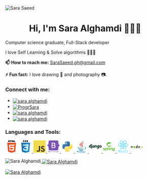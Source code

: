 <img src="https://komarev.com/ghpvc/?username=SaraSaeed1&label=Profile%20views&color=0e75b6&style=flat" alt="Sara Saeed"/>
  <h1 align="center" > Hi, I'm Sara Alghamdi 👩🏻‍💻</h1>
</div>

Computer science graduate, Full-Stack developer 

I love Self Learning & Solve algorithms 👩🏻‍💻

<!--I am currently studying software (Web) development in Coding dojo 🖥, I interested in Front-End, AI and Design.-->

**📫 How to reach me:** SaraSaeed.gh@gmail.com

**⚡ Fun fact:** I love drawing 🎨 and photography 📷.



### Connect with me:
- <a href="https://linkedin.com/in/sarasaeed-alghamdi" target="blank"><img align="center" src="https://raw.githubusercontent.com/rahuldkjain/github-profile-readme-generator/master/src/images/icons/Social/linked-in-alt.svg" alt="sara alghamdi" height="30" width="40" /></a>
- <a href="https://twitter.com/ProgrSara" target="blank"><img align="center" src="https://raw.githubusercontent.com/rahuldkjain/github-profile-readme-generator/master/src/images/icons/Social/twitter.svg" alt="ProgrSara" height="30" width="40" /></a>
-  <a href="https://codepen.io/Sara-gh" target="blank"><img align="center" src="https://raw.githubusercontent.com/rahuldkjain/github-profile-readme-generator/master/src/images/icons/Social/codepen.svg" alt="sara alghamdi" height="30" width="40" /></a>
-  <a href="https://discord.com/invite/#9465" target="blank"><img align="center" src="https://raw.githubusercontent.com/rahuldkjain/github-profile-readme-generator/master/src/images/icons/Social/discord.svg" alt="sara alghamdi" height="30" width="40" /></a>

### Languages and Tools:
  <img src="https://raw.githubusercontent.com/devicons/devicon/master/icons/html5/html5-original-wordmark.svg" alt="html5" width="40" height="40"/> </a> <a href="https://www.w3schools.com/html/" target="_blank" rel="noreferrer">
  <img src="https://raw.githubusercontent.com/devicons/devicon/master/icons/css3/css3-original-wordmark.svg" alt="css3" width="40" height="40"/> </a> <a href="https://www.w3schools.com/css/" target="_blank" rel="noreferrer">
  <img src="https://raw.githubusercontent.com/devicons/devicon/master/icons/javascript/javascript-original.svg" alt="javascript" width="40" height="40"/> </a> <a href="https://www.javascript.com" target="_blank" rel="noreferrer">
  <img src="https://raw.githubusercontent.com/devicons/devicon/master/icons/bootstrap/bootstrap-plain-wordmark.svg" alt="bootstrap" width="40" height="40"/> </a> <a href="https://getbootstrap.com" target="_blank" rel="noreferrer">
    <img src="https://raw.githubusercontent.com/devicons/devicon/master/icons/python/python-original.svg" alt="python" width="40" height="40"/> </a> <a href="https://www.python.org" target="_blank" rel="noreferrer"> 
  <img src="https://raw.githubusercontent.com/devicons/devicon/master/icons/java/java-original.svg" alt="java" width="40" height="40"/> </a> <a href="https://www.java.com/en/" target="_blank" rel="noreferrer">
 <img src="https://github.com/devicons/devicon/blob/master/icons/django/django-plain-wordmark.svg" alt="Dijango" width="40" height="40"/> </a> <a href="https://www.djangoproject.com/start/overview/" target="_blank" rel="noreferrer">
 <img src="https://github.com/devicons/devicon/blob/master/icons/spring/spring-original-wordmark.svg" alt="Spring" width="40" height="40"/> </a> <a href="https://spring.io/projects/spring-boot" target="_blank" rel="noreferrer">
  <img src="https://github.com/devicons/devicon/blob/master/icons/react/react-original-wordmark.svg" alt="React" width="40" height="40"/> </a> <a href="https://reactjs.org/tutorial/tutorial.html" target="_blank" rel="noreferrer">
   <img src="https://github.com/devicons/devicon/blob/master/icons/nodejs/nodejs-original-wordmark.svg" alt="Nodejs" width="40" height="40"/> </a> <a href="https://nodejs.org/en/" target="_blank" rel="noreferrer">
  

<p><img align="left" src="https://github-readme-stats.vercel.app/api/top-langs?username=SaraSaeed1&show_icons=true&locale=en&layout=compact" alt="Sara Alghamdi" /></p>
  <pr>
<p>&nbsp;<img align="center" src="https://github-readme-stats.vercel.app/api?username=SaraSaeed1&show_icons=true&locale=en" alt="Sara Alghamdi" /></p>

  
<p><img align="center" src="https://github-readme-streak-stats.herokuapp.com/?user=SaraSaeed1&" alt="Sara Alghamdi" /></p>

<!--
**SaraSaeed1/SaraSaeed1** is a ✨ _special_ ✨ repository because its `README.md` (this file) appears on your GitHub profile.

Here are some ideas to get you started:

- 🔭 I’m currently working on ...
- 🌱 I’m currently learning ...
- 👯 I’m looking to collaborate on ...
- 🤔 I’m looking for help with ...
- 💬 Ask me about ...
- 📫 How to reach me: ...
- 😄 Pronouns: ...
- ⚡ Fun fact: ...
-->

